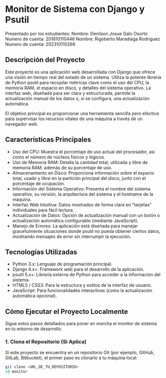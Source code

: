 # Monitor de Sistema con Django y Psutil

Presentado por los estudiantes:
Nombre: Denilson Josue Galo Osorto  Numero de cuenta: 201810110446
Nombre: Rigoberto Maradiaga Rodriguez Numero de cuenta: 202310110266


## Descripción del Proyecto

Este proyecto es una aplicación web desarrollada con Django que ofrece una visión en tiempo real del estado de un sistema. Utiliza la potente librería de Python psutil para recopilar métricas clave como el uso del CPU, la memoria RAM, el espacio en disco, y detalles del sistema operativo. La interfaz web, diseñada para ser clara y estructurada, permite la actualización manual de los datos o, si se configura, una actualización automática.

El objetivo principal es proporcionar una herramienta sencilla pero efectiva para supervisar los recursos vitales de una máquina a través de un navegador web.

## Características Principales

* Uso del CPU: Muestra el porcentaje de uso actual del procesador, así como el número de núcleos físicos y lógicos.
* Uso de Memoria RAM: Detalla la cantidad total, utilizada y libre de memoria RAM, además de su porcentaje de uso.
* Almacenamiento en Disco: Proporciona información sobre el espacio total, usado y libre en la partición principal del disco, junto con el porcentaje de ocupación.
* Información del Sistema Operativo: Presenta el nombre del sistema operativo, su versión, la arquitectura del sistema y el hostname de la máquina.
* Interfaz Web Intuitiva: Datos mostrados de forma clara en "tarjetas" individuales para fácil lectura.
* Actualización de Datos: Opción de actualización manual con un botón o actualización automática configurable (mediante JavaScript).
* Manejo de Errores: La aplicación está diseñada para manejar gracefulmente situaciones donde psutil no pueda obtener ciertos datos, mostrando mensajes de error sin interrumpir la ejecución.

## Tecnologías Utilizadas

* Python 3.x: Lenguaje de programación principal.
* Django 4.x+: Framework web para el desarrollo de la aplicación.
* psutil 5.x+: Librería externa de Python para acceder a la información del sistema.
* HTML5 / CSS3: Para la estructura y estilos de la interfaz de usuario.
* JavaScript: Para funcionalidades interactivas (como la actualización automática opcional).

## Cómo Ejecutar el Proyecto Localmente

Sigue estos pasos detallados para poner en marcha el monitor de sistema en tu entorno de desarrollo.

### 1. Clona el Repositorio (Si Aplica)

Si este proyecto se encuentra en un repositorio Git (por ejemplo, GitHub, GitLab, Bitbucket), el primer paso es clonarlo a tu máquina local:


```bash
git clone <URL_DE_TU_REPOSITORIO>
cd monitor
